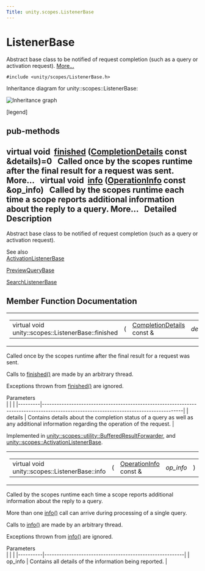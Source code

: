 ```yaml
---
Title: unity.scopes.ListenerBase
---
```

        
ListenerBase
============

Abstract base class to be notified of request completion (such as a query or activation request). [More...](#details)

`#include <unity/scopes/ListenerBase.h>`

Inheritance diagram for unity::scopes::ListenerBase:

![Inheritance graph](https://developer.ubuntu.com/static/devportal_uploaded/0eb031dd-5025-41c5-ac07-3e466579f3ff-api/scopes/cpp/sdk-15.04.3/unity.scopes.ListenerBase/classunity_1_1scopes_1_1_listener_base__inherit__graph.png)

<span class="legend">\[legend\]</span>

pub-methods
------------------------------------------------------

virtual void 
<a href="#afb44937749b61c9e3ebfa20ec6e4634b">finished</a> (<a href="unity.scopes.CompletionDetails.md">CompletionDetails</a> const &details)=0
 
Called once by the scopes runtime after the final result for a request was sent. More...
 
virtual void 
<a href="#a3b38fa642754142f40968f3ff8d1bdc8">info</a> (<a href="unity.scopes.OperationInfo.md">OperationInfo</a> const &op\_info)
 
Called by the scopes runtime each time a scope reports additional information about the reply to a query. More...
 
<span id="details"></span>
Detailed Description
--------------------

Abstract base class to be notified of request completion (such as a query or activation request).

See also  
<a href="unity.scopes.ActivationListenerBase.md" title="Base class to receive a response to a result activation request. ">ActivationListenerBase</a>

<a href="unity.scopes.PreviewQueryBase.md" title="Abstract base class to represent a particular preview. ">PreviewQueryBase</a>

<a href="unity.scopes.SearchListenerBase.md" title="Abstract base interface for a client to receive the results of a query. ">SearchListenerBase</a>

Member Function Documentation
-----------------------------

<span id="afb44937749b61c9e3ebfa20ec6e4634b" class="anchor"></span>
<table>
<colgroup>
<col width="50%" />
<col width="50%" />
</colgroup>
<tbody>
<tr class="odd">
<td><table>
<tbody>
<tr class="odd">
<td>virtual void unity::scopes::ListenerBase::finished</td>
<td>(</td>
<td><a href="unity.scopes.CompletionDetails.md">CompletionDetails</a> const &amp; </td>
<td><em>details</em></td>
<td>)</td>
<td></td>
</tr>
</tbody>
</table></td>
<td><span class="mlabels"><span class="mlabel">pure virtual</span></span></td>
</tr>
</tbody>
</table>

Called once by the scopes runtime after the final result for a request was sent.

Calls to <a href="#afb44937749b61c9e3ebfa20ec6e4634b" title="Called once by the scopes runtime after the final result for a request was sent. ">finished()</a> are made by an arbitrary thread.

Exceptions thrown from <a href="#afb44937749b61c9e3ebfa20ec6e4634b" title="Called once by the scopes runtime after the final result for a request was sent. ">finished()</a> are ignored.

Parameters  
|         |                                                                                                                                       |
|---------|---------------------------------------------------------------------------------------------------------------------------------------|
| details | Contains details about the completion status of a query as well as any additional information regarding the operation of the request. |

Implemented in <a href="unity.scopes.utility.BufferedResultForwarder.md#a9bd57e76c08a01560a700d665cc40e96">unity::scopes::utility::BufferedResultForwarder</a>, and <a href="unity.scopes.ActivationListenerBase.md#a89f1e3697d62b098c73704368d3bc4c8">unity::scopes::ActivationListenerBase</a>.

<span id="a3b38fa642754142f40968f3ff8d1bdc8" class="anchor"></span>
<table>
<colgroup>
<col width="50%" />
<col width="50%" />
</colgroup>
<tbody>
<tr class="odd">
<td><table>
<tbody>
<tr class="odd">
<td>virtual void unity::scopes::ListenerBase::info</td>
<td>(</td>
<td><a href="unity.scopes.OperationInfo.md">OperationInfo</a> const &amp; </td>
<td><em>op_info</em></td>
<td>)</td>
<td></td>
</tr>
</tbody>
</table></td>
<td><span class="mlabels"><span class="mlabel">virtual</span></span></td>
</tr>
</tbody>
</table>

Called by the scopes runtime each time a scope reports additional information about the reply to a query.

More than one <a href="#a3b38fa642754142f40968f3ff8d1bdc8" title="Called by the scopes runtime each time a scope reports additional information about the reply to a qu...">info()</a> call can arrive during processing of a single query.

Calls to <a href="#a3b38fa642754142f40968f3ff8d1bdc8" title="Called by the scopes runtime each time a scope reports additional information about the reply to a qu...">info()</a> are made by an arbitrary thread.

Exceptions thrown from <a href="#a3b38fa642754142f40968f3ff8d1bdc8" title="Called by the scopes runtime each time a scope reports additional information about the reply to a qu...">info()</a> are ignored.

Parameters  
|          |                                                         |
|----------|---------------------------------------------------------|
| op\_info | Contains all details of the information being reported. |

